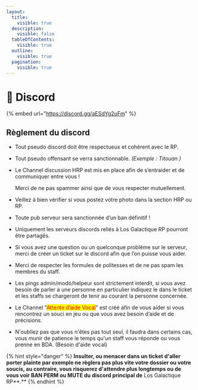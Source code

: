 ```yaml
---
layout:
  title:
    visible: true
  description:
    visible: false
  tableOfContents:
    visible: true
  outline:
    visible: true
  pagination:
    visible: true
---
```


# 📲 Discord

{% embed url="https://discord.gg/aESdYg2uFm" %}

## Règlement du discord

* Tout pseudo discord doit être respectueux et cohérent avec le RP.
* Tout pseudo offensant se verra sanctionnable. _(Exemple : Titouan )_
*   Le Channel discussion HRP est mis en place afin de s’entraider et de communiquer entre vous !

    Merci de ne pas spammer ainsi que de vous respecter mutuellement.
* Veillez à bien vérifier si vous postez votre photo dans la section HRP ou RP.
* Toute pub serveur sera sanctionnée d’un ban définitif !
* Uniquement les serveurs discords reliés à Los Galactique RP pourront être partagés.
* Si vous avez une question ou un quelconque problème sur le serveur, merci de créer un ticket sur le discord afin que l’on puisse vous aider.
* Merci de respecter les formules de politesses et de ne pas spam les membres du staff.
* Les pings admin/modo/helpeur sont strictement interdit, si vous avez besoin de parler à une personne en particulier indiquez le dans le ticket et les staffs se chargeront de tenir au courant la personne concernée.
* Le Channel "<mark style="color:red;">Attente d’aide Vocal</mark>" est créé afin de vous aider si vous rencontrez un souci en jeu ou que vous avez besoin d’aide et de précisions.
* N'oubliez pas que vous n'êtes pas tout seul, il faudra dans certains cas, vous munir de patience le temps qu'un staff vous réponde ou vous prenne en BDA. (Besoin d'aide vocal)

{% hint style="danger" %}
**Insulter, ou menacer dans un ticket d'aller porter plainte par exemple ne règlera pas plus vite votre dossier ou votre soucis, au contraire, vous risquerez d'attendre plus longtemps ou de vous voir BAN PERM ou MUTE du discord principal de** Los Galactique RP**.**
{% endhint %}
